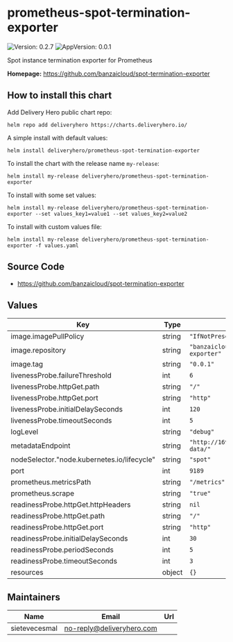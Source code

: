 # prometheus-spot-termination-exporter

![Version: 0.2.7](https://img.shields.io/badge/Version-0.2.7-informational?style=flat-square) ![AppVersion: 0.0.1](https://img.shields.io/badge/AppVersion-0.0.1-informational?style=flat-square)

Spot instance termination exporter for Prometheus

**Homepage:** <https://github.com/banzaicloud/spot-termination-exporter>

## How to install this chart

Add Delivery Hero public chart repo:

```console
helm repo add deliveryhero https://charts.deliveryhero.io/
```

A simple install with default values:

```console
helm install deliveryhero/prometheus-spot-termination-exporter
```

To install the chart with the release name `my-release`:

```console
helm install my-release deliveryhero/prometheus-spot-termination-exporter
```

To install with some set values:

```console
helm install my-release deliveryhero/prometheus-spot-termination-exporter --set values_key1=value1 --set values_key2=value2
```

To install with custom values file:

```console
helm install my-release deliveryhero/prometheus-spot-termination-exporter -f values.yaml
```

## Source Code

* <https://github.com/banzaicloud/spot-termination-exporter>

## Values

| Key | Type | Default | Description |
|-----|------|---------|-------------|
| image.imagePullPolicy | string | `"IfNotPresent"` |  |
| image.repository | string | `"banzaicloud/spot-termination-exporter"` |  |
| image.tag | string | `"0.0.1"` |  |
| livenessProbe.failureThreshold | int | `6` |  |
| livenessProbe.httpGet.path | string | `"/"` |  |
| livenessProbe.httpGet.port | string | `"http"` |  |
| livenessProbe.initialDelaySeconds | int | `120` |  |
| livenessProbe.timeoutSeconds | int | `5` |  |
| logLevel | string | `"debug"` |  |
| metadataEndpoint | string | `"http://169.254.169.254/latest/meta-data/"` |  |
| nodeSelector."node.kubernetes.io/lifecycle" | string | `"spot"` |  |
| port | int | `9189` |  |
| prometheus.metricsPath | string | `"/metrics"` |  |
| prometheus.scrape | string | `"true"` |  |
| readinessProbe.httpGet.httpHeaders | string | `nil` |  |
| readinessProbe.httpGet.path | string | `"/"` |  |
| readinessProbe.httpGet.port | string | `"http"` |  |
| readinessProbe.initialDelaySeconds | int | `30` |  |
| readinessProbe.periodSeconds | int | `5` |  |
| readinessProbe.timeoutSeconds | int | `3` |  |
| resources | object | `{}` |  |

## Maintainers

| Name | Email | Url |
| ---- | ------ | --- |
| sietevecesmal | no-reply@deliveryhero.com |  |
